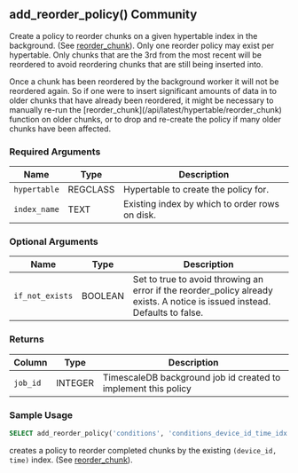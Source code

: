 ## add_reorder_policy() <tag type="community">Community</tag> 
Create a policy to reorder chunks on a given hypertable index in the
background. (See [reorder_chunk](/hypertable/reorder_chunk)). Only one reorder policy may
exist per hypertable. Only chunks that are the 3rd from the most recent will be
reordered to avoid reordering chunks that are still being inserted into.

<highlight type="tip">
 Once a chunk has been reordered by the background worker it will not be
reordered again. So if one were to insert significant amounts of data in to
older chunks that have already been reordered, it might be necessary to manually
re-run the [reorder_chunk](/api/latest/hypertable/reorder_chunk) function on older chunks, or to drop
and re-create the policy if many older chunks have been affected.
</highlight>

### Required Arguments

|Name|Type|Description|
|---|---|---|
| `hypertable` | REGCLASS | Hypertable to create the policy for. |
| `index_name` | TEXT | Existing index by which to order rows on disk. |

### Optional Arguments

|Name|Type|Description|
|---|---|---|
| `if_not_exists` | BOOLEAN |  Set to true to avoid throwing an error if the reorder_policy already exists. A notice is issued instead. Defaults to false. |

### Returns 

|Column|Type|Description|
|---|---|---|
|`job_id`| INTEGER | TimescaleDB background job id created to implement this policy|


### Sample Usage 


```sql
SELECT add_reorder_policy('conditions', 'conditions_device_id_time_idx');
```

creates a policy to reorder completed chunks by the existing `(device_id, time)` index. (See [reorder_chunk](/hypertable/reorder_chunk)).
